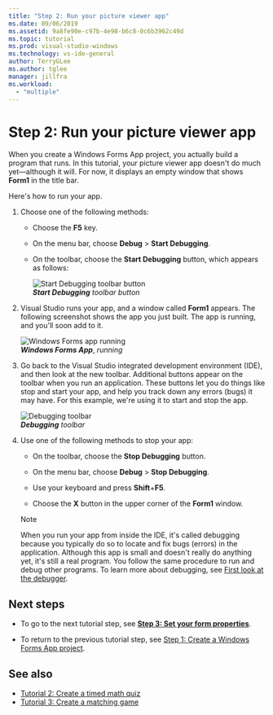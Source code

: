 ```yaml
---
title: "Step 2: Run your picture viewer app"
ms.date: 09/06/2019
ms.assetid: 9a8fe90e-c97b-4e98-b6c8-0c6b3962c49d
ms.topic: tutorial
ms.prod: visual-studio-windows
ms.technology: vs-ide-general
author: TerryGLee
ms.author: tglee
manager: jillfra
ms.workload:
  - "multiple"
---
```

# Step 2: Run your picture viewer app

When you create a Windows Forms App project, you actually build a program that runs. In this tutorial, your picture viewer app doesn't do much yet&mdash;although it will. For now, it displays an empty window that shows **Form1** in the title bar.

Here's how to run your app. 

1. Choose one of the following methods:

    - Choose the **F5** key.

    - On the menu bar, choose **Debug** > **Start Debugging**.

    - On the toolbar, choose the **Start Debugging** button, which appears as follows:

      ![Start Debugging toolbar button](../ide/media/express_icondebug.png)<br>
      ***Start Debugging*** *toolbar button*

1. Visual Studio runs your app, and a window called **Form1** appears. The following screenshot shows the app you just built. The app is running, and you'll soon add to it.

     ![Windows Forms app running](../ide/media/express_firstrun.png)<br>
***Windows Forms App***, *running*

1. Go back to the Visual Studio integrated development environment (IDE), and then look at the new toolbar. Additional buttons appear on the toolbar when you run an application. These buttons let you do things like stop and start your app, and help you track down any errors (bugs) it may have. For this example, we're using it to start and stop the app.

     ![Debugging toolbar](../ide/media/express_debugtoolbar.png)<br>
***Debugging*** *toolbar*

1. Use one of the following methods to stop your app:

    - On the toolbar, choose the **Stop Debugging** button.

    - On the menu bar, choose **Debug** > **Stop Debugging**.

    - Use your keyboard and press **Shift**+**F5**.

    - Choose the **X** button in the upper corner of the **Form1** window.

    > [!NOTE]
    > When you run your app from inside the IDE, it's called debugging because you typically do so to locate and fix bugs (errors) in the application. Although this app is small and doesn't really do anything yet, it's still a real program. You follow the same procedure to run and debug other programs. To learn more about debugging, see [First look at the debugger](../debugger/debugger-feature-tour.md).

## Next steps

* To go to the next tutorial step, see **[Step 3: Set your form properties](../ide/step-3-set-your-form-properties.md)**.

* To return to the previous tutorial step, see [Step 1: Create a Windows Forms App project](../ide/step-1-create-a-windows-forms-application-project.md).

## See also

* [Tutorial 2: Create a timed math quiz](tutorial-2-create-a-timed-math-quiz.md)
* [Tutorial 3: Create a matching game](tutorial-3-create-a-matching-game.md)
